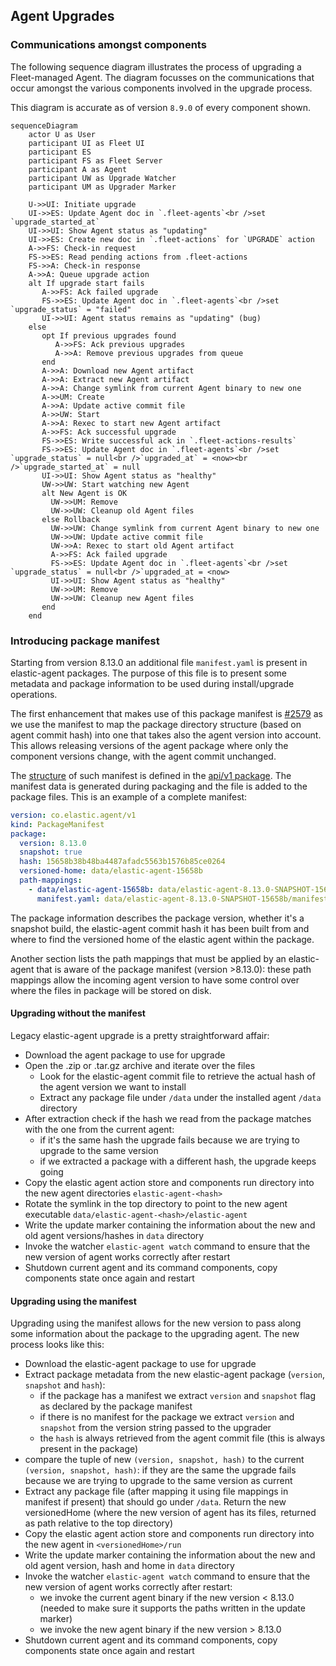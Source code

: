 ## Agent Upgrades

### Communications amongst components
The following sequence diagram illustrates the process of upgrading a
Fleet-managed Agent. The diagram focusses on the communications that occur
amongst the various components involved in the upgrade process.

This diagram is accurate as of version `8.9.0` of every component shown.

```mermaid
sequenceDiagram
    actor U as User
    participant UI as Fleet UI
    participant ES
    participant FS as Fleet Server
    participant A as Agent
    participant UW as Upgrade Watcher
    participant UM as Upgrader Marker

    U->>UI: Initiate upgrade
    UI->>ES: Update Agent doc in `.fleet-agents`<br />set `upgrade_started_at`
    UI->>UI: Show Agent status as "updating"
    UI->>ES: Create new doc in `.fleet-actions` for `UPGRADE` action
    A->>FS: Check-in request
    FS->>ES: Read pending actions from .fleet-actions
    FS->>A: Check-in response
    A->>A: Queue upgrade action
    alt If upgrade start fails
       A->>FS: Ack failed upgrade
       FS->>ES: Update Agent doc in `.fleet-agents`<br />set `upgrade_status` = "failed"
       UI->>UI: Agent status remains as "updating" (bug)
    else
       opt If previous upgrades found
          A->>FS: Ack previous upgrades
          A->>A: Remove previous upgrades from queue
       end
       A->>A: Download new Agent artifact
       A->>A: Extract new Agent artifact
       A->>A: Change symlink from current Agent binary to new one
       A->>UM: Create
       A->>A: Update active commit file
       A->>UW: Start
       A->>A: Rexec to start new Agent artifact
       A->>FS: Ack successful upgrade
       FS->>ES: Write successful ack in `.fleet-actions-results`
       FS->>ES: Update Agent doc in `.fleet-agents`<br />set `upgrade_status` = null<br />`upgraded_at` = <now><br />`upgrade_started_at` = null
       UI->>UI: Show Agent status as "healthy"
       UW->>UW: Start watching new Agent
       alt New Agent is OK
         UW->>UM: Remove
         UW->>UW: Cleanup old Agent files
       else Rollback
         UW->>UW: Change symlink from current Agent binary to new one
         UW->>UW: Update active commit file
         UW->>A: Rexec to start old Agent artifact
         A->>FS: Ack failed upgrade
         FS->>ES: Update Agent doc in `.fleet-agents`<br />set `upgrade_status` = null<br />`upgraded_at = <now>
         UI->>UI: Show Agent status as "healthy"
         UW->>UM: Remove
         UW->>UW: Cleanup new Agent files
       end
    end
```

### Introducing package manifest

Starting from version 8.13.0 an additional file `manifest.yaml` is present in elastic-agent packages.
The purpose of this file is to present some metadata and package information to be used during install/upgrade operations.

The first enhancement that makes use of this package manifest is [#2579](https://github.com/elastic/elastic-agent/issues/2579)
as we use the manifest to map the package directory structure (based on agent commit hash) into one that takes also the
agent version into account. This allows releasing versions of the agent package where only the component versions change,
with the agent commit unchanged.


The [structure](../pkg/api/v1/manifest.go) of such manifest is defined in the [api/v1 package](../pkg/api/v1/).
The manifest data is generated during packaging and the file is added to the package files. This is an example of a
complete manifest:

```yaml
version: co.elastic.agent/v1
kind: PackageManifest
package:
  version: 8.13.0
  snapshot: true
  hash: 15658b38b48ba4487afadc5563b1576b85ce0264
  versioned-home: data/elastic-agent-15658b
  path-mappings:
    - data/elastic-agent-15658b: data/elastic-agent-8.13.0-SNAPSHOT-15658b
      manifest.yaml: data/elastic-agent-8.13.0-SNAPSHOT-15658b/manifest.yaml
```

The package information describes the package version, whether it's a snapshot build, the elastic-agent commit hash it
has been built from and where to find the versioned home of the elastic agent within the package.

Another section lists the path mappings that must be applied by an elastic-agent that is aware of the package manifest
(version >8.13.0): these path mappings allow the incoming agent version to have some control over where the files in
package will be stored on disk.

#### Upgrading without the manifest

Legacy elastic-agent upgrade is a pretty straightforward affair:
- Download the agent package to use for upgrade
- Open the .zip or .tar.gz archive and iterate over the files
  - Look for the elastic-agent commit file to retrieve the actual hash of the agent version we want to install
  - Extract any package file under `/data` under the installed agent `/data` directory
- After extraction check if the hash we read from the package matches with the one from the current agent:
  - if it's the same hash the upgrade fails because we are trying to upgrade to the same version
  - if we extracted a package with a different hash, the upgrade keeps going
- Copy the elastic agent action store and components run directory into the new agent directories `elastic-agent-<hash>`
- Rotate the symlink in the top directory to point to the new agent executable `data/elastic-agent-<hash>/elastic-agent`
- Write the update marker containing the information about the new and old agent versions/hashes in `data` directory
- Invoke the watcher `elastic-agent watch` command to ensure that the new version of agent works correctly after restart
- Shutdown current agent and its command components, copy components state once again and restart

#### Upgrading using the manifest

Upgrading using the manifest allows for the new version to pass along some information about the package to the upgrading agent.
The new process looks like this:
- Download the elastic-agent package to use for upgrade
- Extract package metadata from the new elastic-agent package (`version`, `snapshot` and `hash`):
  - if the package has a manifest we extract `version` and `snapshot` flag as declared by the package manifest
  - if there is no manifest for the package we extract `version` and `snapshot` from the version string passed to the upgrader
  - the `hash` is always retrieved from the agent commit file (this is always present in the package)
- compare the tuple of new `(version, snapshot, hash)` to the current `(version, snapshot, hash)`: if they are the same
  the upgrade fails because we are trying to upgrade to the same version as current
- Extract any package file (after mapping it using file mappings in manifest if present) that should go under `/data`.
  Return the new versionedHome (where the new version of agent has its files, returned as path relative to the top directory)
- Copy the elastic agent action store and components run directory into the new agent in `<versionedHome>/run`
- Write the update marker containing the information about the new and old agent version, hash and home in `data` directory
- Invoke the watcher `elastic-agent watch` command to ensure that the new version of agent works correctly after restart:
  - we invoke the current agent binary if the new version < 8.13.0 (needed to make sure it supports the paths written in the update marker)
  - we invoke the new agent binary if the new version > 8.13.0
- Shutdown current agent and its command components, copy components state once again and restart
